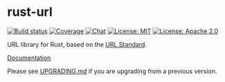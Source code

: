 rust-url
========

[![Build status](https://github.com/servo/rust-url/workflows/CI/badge.svg)](https://github.com/servo/rust-url/actions?query=workflow%3ACI)
[![Coverage](https://codecov.io/gh/servo/rust-url/branch/master/graph/badge.svg)](https://codecov.io/gh/servo/rust-url)
[![Chat](https://img.shields.io/badge/chat-%23rust--url:mozilla.org-%2346BC99?logo=Matrix)](https://matrix.to/#/#rust-url:mozilla.org)
[![License: MIT](https://img.shields.io/badge/License-MIT-blue.svg)](LICENSE-MIT)
[![License: Apache 2.0](https://img.shields.io/badge/License-Apache%202.0-blue.svg)](LICENSE-APACHE)

URL library for Rust, based on the [URL Standard](https://url.spec.whatwg.org/).

[Documentation](https://docs.rs/url)

Please see [UPGRADING.md](https://github.com/servo/rust-url/blob/main/UPGRADING.md) if you are upgrading from a previous version.
